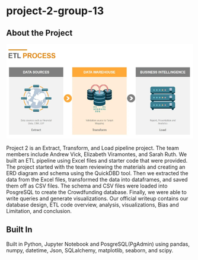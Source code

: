 # project-2-group-13

## About the Project

![ETL](ETL_Image/ETL.png)

Project 2 is an Extract, Transform, and Load pipeline project. The team members include Andrew Vick, Elizabeth Viramontes, and Sarah Ruth. We built an ETL pipeline using Excel files and starter code that were provided. The project started with the team reviewing the materials and creating an ERD diagram and schema using the QuickDBD tool. Then we extracted the data from the Excel files, transformed the data into dataframes, and saved them off as CSV files. The schema and CSV files were loaded into PosgreSQL to create the Crowdfunding database. Finally, we were able to write queries and generate visualizations.
Our official writeup contains our database design, ETL code overview, analysis, visualizations, Bias and Limitation, and conclusion.

## Built In

Built in Python, Jupyter Notebook and PosgreSQL(PgAdmin) using pandas, numpy, datetime, Json, SQLalchemy, matplotlib, seaborn, and scipy.
